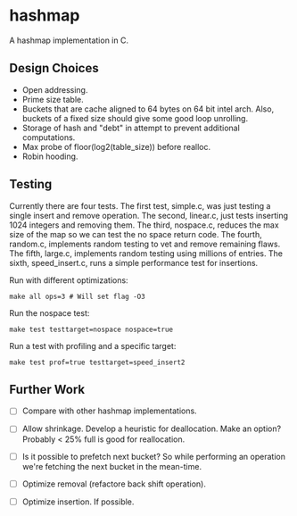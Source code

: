 
# hashmap
A hashmap implementation in C.

## Design Choices
 * Open addressing.
 * Prime size table.
 * Buckets that are cache aligned to 64 bytes on 64 bit intel arch.
   Also, buckets of a fixed size should give some good loop unrolling.
 * Storage of hash and "debt" in attempt to prevent additional computations.
 * Max probe of floor(log2(table_size)) before realloc.
 * Robin hooding.

## Testing
Currently there are four tests.
The first test, simple.c, was just testing a single insert and remove operation.
The second, linear.c, just tests inserting 1024 integers and removing them.
The third, nospace.c, reduces the max size of the map so we can test the no
space return code.
The fourth, random.c, implements random testing to vet and remove remaining flaws.
The fifth, large.c, implements random testing using millions of entries.
The sixth, speed_insert.c, runs a simple performance test for insertions.

Run with different optimizations:
```
make all ops=3 # Will set flag -O3
```

Run the nospace test:
```
make test testtarget=nospace nospace=true
```

Run a test with profiling and a specific target:
```
make test prof=true testtarget=speed_insert2
```

## Further Work
 * [ ] Compare with other hashmap implementations.
 * [ ] Allow shrinkage. Develop a heuristic for deallocation. Make an option? Probably &lt; 25% full is good for reallocation.
 * [ ] Is it possible to prefetch next bucket? So while performing an operation 
   we're fetching the next bucket in the mean-time.
 * [ ] Optimize removal (refactore back shift operation).
 * [ ] Optimize insertion. If possible.

